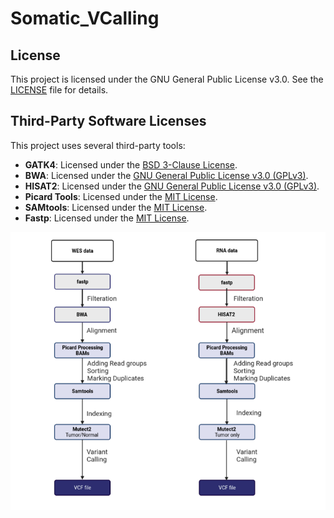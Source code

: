 # Somatic_VCalling
## License

This project is licensed under the GNU General Public License v3.0. See the [LICENSE](LICENSE) file for details.

## Third-Party Software Licenses

This project uses several third-party tools:

- **GATK4**: Licensed under the [BSD 3-Clause License](https://opensource.org/licenses/BSD-3-Clause).
- **BWA**: Licensed under the [GNU General Public License v3.0 (GPLv3)](https://www.gnu.org/licenses/gpl-3.0.html).
- **HISAT2**: Licensed under the [GNU General Public License v3.0 (GPLv3)](https://www.gnu.org/licenses/gpl-3.0.html).
- **Picard Tools**: Licensed under the [MIT License](https://opensource.org/licenses/MIT).
- **SAMtools**: Licensed under the [MIT License](https://opensource.org/licenses/MIT).
- **Fastp**: Licensed under the [MIT License](https://opensource.org/licenses/MIT).

![Alt Text](https://github.com/radwa9/Somatic_VCalling/blob/main/S_VC_pipeline/pipelineforSVC.png)

